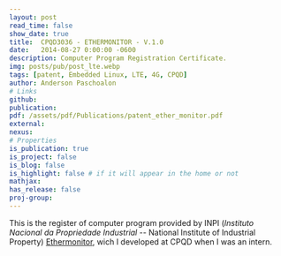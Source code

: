 ```yaml
---
layout: post
read_time: false
show_date: true
title:  CPQD3036 - ETHERMONITOR - V.1.0
date:   2014-08-27 0:00:00 -0600
description: Computer Program Registration Certificate.
img: posts/pub/post_lte.webp
tags: [patent, Embedded Linux, LTE, 4G, CPQD]
author: Anderson Paschoalon
# Links
github: 
publication: 
pdf: /assets/pdf/Publications/patent_ether_monitor.pdf
external:
nexus: 
# Properties
is_publication: true
is_project: false
is_blog: false
is_highlight: false # if it will appear in the home or not
mathjax: 
has_release: false
proj-group: 
---
```



This is the register of computer program provided by INPI (_Instituto Nacional da Propriedade Industrial_ -- National Institute of Industrial Property) [Ethermonitor]( {{site.page-ethermonitor}}), wich I developed at CPQD when I was an intern. 



<br>

